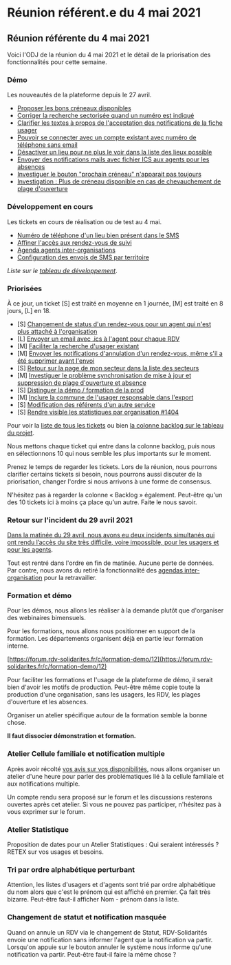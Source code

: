 # Réunion référent.e du 4 mai 2021

## Réunion référente du 4 mai 2021

Voici l'ODJ de la réunion du 4 mai 2021 et le détail de la priorisation des fonctionnalités pour cette semaine.

### Démo

Les nouveautés de la plateforme depuis le 27 avril.

* [Proposer les bons créneaux disponibles](https://github.com/betagouv/rdv-solidarites.fr/issues/1382)
* [Corriger la recherche sectorisée quand un numéro est indiqué](https://github.com/betagouv/rdv-solidarites.fr/issues/1363)
* [Clarifier les textes à propos de l'acceptation des notifications de la fiche usager](https://github.com/betagouv/rdv-solidarites.fr/issues/1377)
* [Pouvoir se connecter avec un compte existant avec numéro de téléphone sans email](https://github.com/betagouv/rdv-solidarites.fr/issues/1327)
* [Désactiver un lieu pour ne plus le voir dans la liste des lieux possible](https://github.com/betagouv/rdv-solidarites.fr/issues/1341)
* [Envoyer des notifications mails avec fichier ICS aux agents pour les absences](https://github.com/betagouv/rdv-solidarites.fr/issues/1051)
* [Investiguer le bouton "prochain créneau" n'apparait pas toujours](https://github.com/betagouv/rdv-solidarites.fr/issues/1239)
* [Investigation : Plus de créneau disponible en cas de chevauchement de plage d'ouverture](https://github.com/betagouv/rdv-solidarites.fr/issues/1340)

### Développement en cours

Les tickets en cours de réalisation ou de test au 4 mai.

* [Numéro de téléphone d'un lieu bien présent dans le SMS](https://github.com/betagouv/rdv-solidarites.fr/issues/1414)
* [Affiner l'accès aux rendez-vous de suivi](https://github.com/betagouv/rdv-solidarites.fr/issues/1326)
* [Agenda agents inter-organisations](https://github.com/betagouv/rdv-solidarites.fr/issues/1185)
* [Configuration des envois de SMS par territoire](https://github.com/betagouv/rdv-solidarites.fr/issues/1408)

_Liste sur le_ [_tableau de développement_](https://github.com/betagouv/rdv-solidarites.fr/projects/8?fullscreen=true).

### Priorisées

À ce jour, un ticket \[S] est traité en moyenne en 1 journée, \[M] est traité en 8 jours, \[L] en 18.

* \[S] [Changement de status d'un rendez-vous pour un agent qui n'est plus attaché à l'organisation](https://github.com/betagouv/rdv-solidarites.fr/issues/1413)
* \[L] [Envoyer un email avec .ics à l'agent pour chaque RDV](https://github.com/betagouv/rdv-solidarites.fr/issues/1059)
* \[M] [Faciliter la recherche d'usager existant](https://github.com/betagouv/rdv-solidarites.fr/issues/1348)
* \[M] [Envoyer les notifications d'annulation d'un rendez-vous, même s'il a été supprimer avant l'envoi](https://github.com/betagouv/rdv-solidarites.fr/issues/1361)
* \[S] [Retour sur la page de mon secteur dans la liste des secteurs](https://github.com/betagouv/rdv-solidarites.fr/issues/1346)
* \[M] [Investiguer le problème synchronisation de mise à jour et suppression de plage d'ouverture et absence](https://github.com/betagouv/rdv-solidarites.fr/issues/1354)
* \[S] [Distinguer la démo / formation de la prod](https://github.com/betagouv/rdv-solidarites.fr/issues/1058)
* \[M] [Inclure la commune de l'usager responsable dans l'export](https://github.com/betagouv/rdv-solidarites.fr/issues/1187)
* \[S] [Modification des référents d'un autre service](https://github.com/betagouv/rdv-solidarites.fr/issues/1405)
* \[S] [ Rendre visible les statistiques par organisation #1404 ](https://github.com/betagouv/rdv-solidarites.fr/issues/1404)

Pour voir la [liste de tous les tickets](https://github.com/betagouv/rdv-solidarites.fr/issues?q=is%3Aissue+is%3Aopen) ou bien [la colonne backlog sur le tableau du projet](https://github.com/betagouv/rdv-solidarites.fr/projects/8?fullscreen=true).

Nous mettons chaque ticket qui entre dans la colonne backlog, puis nous en sélectionnons 10 qui nous semble les plus importants sur le moment.

Prenez le temps de regarder les tickets. Lors de la réunion, nous pourrons clarifier certains tickets si besoin, nous pourrons aussi discuter de la priorisation, changer l'ordre si nous arrivons à une forme de consensus.

N'hésitez pas à regarder la colonne « Backlog » également. Peut-être qu'un des 10 tickets ici à moins ça place qu'un autre. Faite le nous savoir.

### Retour sur l'incident du 29 avril 2021

[Dans la matinée du 29 avril, nous avons eu deux incidents simultanés qui ont rendu l’accès du site très difficile, voire impossible, pour les usagers et pour les agents](https://forum.rdv-solidarites.fr/t/incident-de-production-du-29-avril-2021/241).

Tout est rentré dans l'ordre en fin de matinée. Aucune perte de données. Par contre, nous avons du retiré la fonctionnalité des [agendas inter-organisation](https://github.com/betagouv/rdv-solidarites.fr/issues/1185) pour la retravailler.

### Formation et démo

Pour les démos, nous allons les réaliser à la demande plutôt que d'organiser des webinaires bimensuels.

Pour les formations, nous allons nous positionner en support de la formation. Les départements organisent déjà en partie leur formation interne.

[https://forum.rdv-solidarites.fr/c/formation-demo/12](https://forum.rdv-solidarites.fr/c/formation-demo/12)

Pour faciliter les formations et l'usage de la plateforme de démo, il serait bien d'avoir les motifs de production. Peut-être même copie toute la production d'une organisation, sans les usagers, les RDV, les plages d'ouverture et les absences.

Organiser un atelier spécifique autour de la formation semble la bonne chose.

**Il faut dissocier démonstration et formation.**

### Atelier Cellule familiale et notification multiple

Après avoir récolté [vos avis sur vos disponibilités](https://forum.rdv-solidarites.fr/t/atelier-cellule-familiale-et-notifications-multiples/243), nous allons organiser un atelier d'une heure pour parler des problématiques lié à la cellule familiale et aux notifications multiple.

Un compte rendu sera proposé sur le forum et les discussions resterons ouvertes après cet atelier. Si vous ne pouvez pas participer, n'hésitez pas à vous exprimer sur le forum.

### Atelier Statistique

Proposition de dates pour un Atelier Statistiques : Qui seraient intéressés ? RETEX sur vos usages et besoins.

### Tri par ordre alphabétique perturbant

Attention, les listes d'usagers et d'agents sont trié par ordre alphabétique du nom alors que c'est le prénom qui est affiché en premier. Ça fait très bizarre. Peut-être faut-il afficher Nom - prénom dans la liste.

### Changement de statut et notification masquée

Quand on annule un RDV via le changement de Statut, RDV-Solidarités envoie une notification sans informer l'agent que la notification va partir. Lorsqu'on appuie sur le bouton annuler le système nous informe qu'une notification va partir. Peut-être faut-il faire la même chose ?
